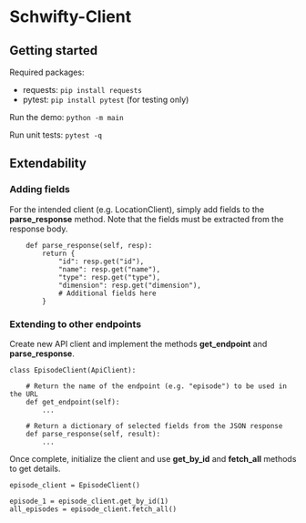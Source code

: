 # Schwifty-Client

## Getting started

Required packages: 
- requests: `pip install requests`
- pytest: `pip install pytest` (for testing only)

Run the demo: `python -m main`

Run unit tests: `pytest -q`

## Extendability

### Adding fields
For the intended client (e.g. LocationClient), simply add fields to the **parse_response** method. Note that the fields must be extracted from the response body.
```
    def parse_response(self, resp):
        return {
            "id": resp.get("id"),
            "name": resp.get("name"),
            "type": resp.get("type"),
            "dimension": resp.get("dimension"),
            # Additional fields here
        }

```

### Extending to other endpoints
Create new API client and implement the methods **get_endpoint** and **parse_response**.
```
class EpisodeClient(ApiClient):

    # Return the name of the endpoint (e.g. "episode") to be used in the URL
    def get_endpoint(self):
        ...
    
    # Return a dictionary of selected fields from the JSON response
    def parse_response(self, result):
        ...
```
Once complete, initialize the client and use **get_by_id** and **fetch_all** methods to get details.
```
episode_client = EpisodeClient()

episode_1 = episode_client.get_by_id(1)
all_episodes = episode_client.fetch_all()
```

